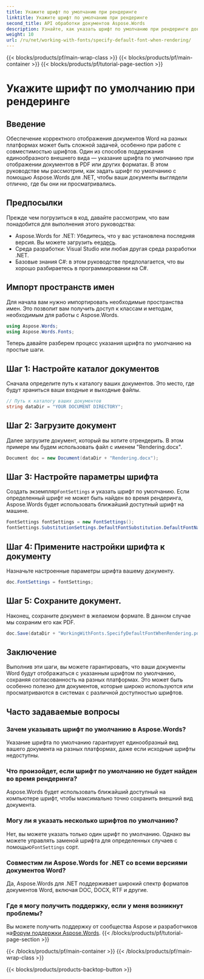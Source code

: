 ```yaml
---
title: Укажите шрифт по умолчанию при рендеринге
linktitle: Укажите шрифт по умолчанию при рендеринге
second_title: API обработки документов Aspose.Words
description: Узнайте, как указать шрифт по умолчанию при рендеринге документов Word с помощью Aspose.Words для .NET. Обеспечьте единообразный вид документа на разных платформах.
weight: 10
url: /ru/net/working-with-fonts/specify-default-font-when-rendering/
---
```


{{< blocks/products/pf/main-wrap-class >}}
{{< blocks/products/pf/main-container >}}
{{< blocks/products/pf/tutorial-page-section >}}

# Укажите шрифт по умолчанию при рендеринге

## Введение

Обеспечение корректного отображения документов Word на разных платформах может быть сложной задачей, особенно при работе с совместимостью шрифтов. Один из способов поддержания единообразного внешнего вида — указание шрифта по умолчанию при отображении документов в PDF или других форматах. В этом руководстве мы рассмотрим, как задать шрифт по умолчанию с помощью Aspose.Words для .NET, чтобы ваши документы выглядели отлично, где бы они ни просматривались.

## Предпосылки

Прежде чем погрузиться в код, давайте рассмотрим, что вам понадобится для выполнения этого руководства:

- Aspose.Words for .NET: Убедитесь, что у вас установлена последняя версия. Вы можете загрузить ее[здесь](https://releases.aspose.com/words/net/).
- Среда разработки: Visual Studio или любая другая среда разработки .NET.
- Базовые знания C#: в этом руководстве предполагается, что вы хорошо разбираетесь в программировании на C#.

## Импорт пространств имен

Для начала вам нужно импортировать необходимые пространства имен. Это позволит вам получить доступ к классам и методам, необходимым для работы с Aspose.Words.

```csharp
using Aspose.Words;
using Aspose.Words.Fonts;
```

Теперь давайте разберем процесс указания шрифта по умолчанию на простые шаги.

## Шаг 1: Настройте каталог документов

Сначала определите путь к каталогу ваших документов. Это место, где будут храниться ваши входные и выходные файлы.

```csharp
// Путь к каталогу ваших документов
string dataDir = "YOUR DOCUMENT DIRECTORY";
```

## Шаг 2: Загрузите документ

Далее загрузите документ, который вы хотите отрендерить. В этом примере мы будем использовать файл с именем "Rendering.docx".

```csharp
Document doc = new Document(dataDir + "Rendering.docx");
```

## Шаг 3: Настройте параметры шрифта

 Создать экземпляр`FontSettings` и указать шрифт по умолчанию. Если определенный шрифт не может быть найден во время рендеринга, Aspose.Words будет использовать ближайший доступный шрифт на машине.

```csharp
FontSettings fontSettings = new FontSettings();
fontSettings.SubstitutionSettings.DefaultFontSubstitution.DefaultFontName = "Arial Unicode MS";
```

## Шаг 4: Примените настройки шрифта к документу

Назначьте настроенные параметры шрифта вашему документу.

```csharp
doc.FontSettings = fontSettings;
```

## Шаг 5: Сохраните документ.

Наконец, сохраните документ в желаемом формате. В данном случае мы сохраним его как PDF.

```csharp
doc.Save(dataDir + "WorkingWithFonts.SpecifyDefaultFontWhenRendering.pdf");
```

## Заключение

Выполнив эти шаги, вы можете гарантировать, что ваши документы Word будут отображаться с указанным шрифтом по умолчанию, сохраняя согласованность на разных платформах. Это может быть особенно полезно для документов, которые широко используются или просматриваются в системах с различной доступностью шрифтов.


## Часто задаваемые вопросы

### Зачем указывать шрифт по умолчанию в Aspose.Words?
Указание шрифта по умолчанию гарантирует единообразный вид вашего документа на разных платформах, даже если исходные шрифты недоступны.

### Что произойдет, если шрифт по умолчанию не будет найден во время рендеринга?
Aspose.Words будет использовать ближайший доступный на компьютере шрифт, чтобы максимально точно сохранить внешний вид документа.

### Могу ли я указать несколько шрифтов по умолчанию?
 Нет, вы можете указать только один шрифт по умолчанию. Однако вы можете управлять заменой шрифта для определенных случаев с помощью`FontSettings` сорт.

### Совместим ли Aspose.Words for .NET со всеми версиями документов Word?
Да, Aspose.Words для .NET поддерживает широкий спектр форматов документов Word, включая DOC, DOCX, RTF и другие.

### Где я могу получить поддержку, если у меня возникнут проблемы?
 Вы можете получить поддержку от сообщества Aspose и разработчиков на[Форум поддержки Aspose.Words](https://forum.aspose.com/c/words/8).
{{< /blocks/products/pf/tutorial-page-section >}}

{{< /blocks/products/pf/main-container >}}
{{< /blocks/products/pf/main-wrap-class >}}

{{< blocks/products/products-backtop-button >}}
